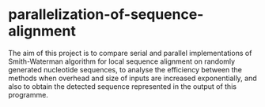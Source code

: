 # parallelization-of-sequence-alignment
The aim of this project is to compare serial and parallel implementations of Smith-Waterman algorithm for local sequence alignment on randomly generated nucleotide sequences, to analyse the efficiency between the methods when overhead and size of inputs are increased exponentially, and also to obtain the detected sequence represented in the output of this programme.
